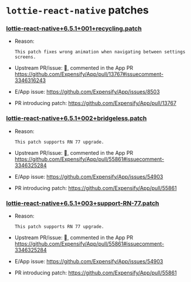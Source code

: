 # `lottie-react-native` patches

### [lottie-react-native+6.5.1+001+recycling.patch](lottie-react-native+6.5.1+001+recycling.patch)

- Reason:
  
    ```
    This patch fixes wrong animation when navigating between settings screens.
    ```
  
- Upstream PR/issue: 🛑, commented in the App PR https://github.com/Expensify/App/pull/13767#issuecomment-3346316243
- E/App issue: https://github.com/Expensify/App/issues/8503
- PR introducing patch: https://github.com/Expensify/App/pull/13767

### [lottie-react-native+6.5.1+002+bridgeless.patch](lottie-react-native+6.5.1+002+bridgeless.patch)

- Reason:
  
    ```
    This patch supports RN 77 upgrade.
    ```
  
- Upstream PR/issue: 🛑, commented in the App PR https://github.com/Expensify/App/pull/55861#issuecomment-3346325284
- E/App issue: https://github.com/Expensify/App/issues/54903
- PR introducing patch: https://github.com/Expensify/App/pull/55861


### [lottie-react-native+6.5.1+003+support-RN-77.patch](lottie-react-native+6.5.1+003+support-RN-77.patch)

- Reason:
  
    ```
    This patch supports RN 77 upgrade.
    ```
  
- Upstream PR/issue: 🛑, commented in the App PR https://github.com/Expensify/App/pull/55861#issuecomment-3346325284
- E/App issue: https://github.com/Expensify/App/issues/54903
- PR introducing patch: https://github.com/Expensify/App/pull/55861